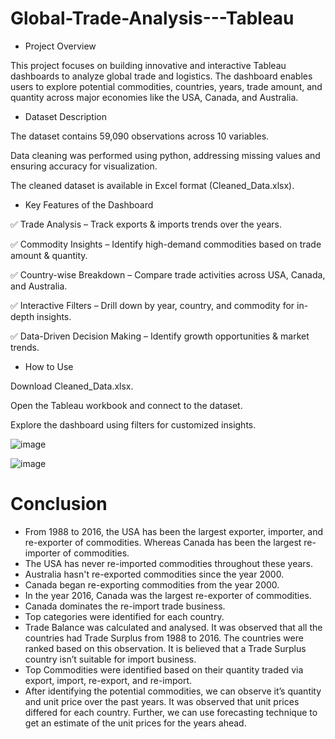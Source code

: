 # Global-Trade-Analysis---Tableau

* Project Overview

This project focuses on building innovative and interactive Tableau dashboards to analyze global trade and logistics. The dashboard enables users to explore potential commodities, countries, years, trade amount, and quantity across major economies like the USA, Canada, and Australia.

* Dataset Description

The dataset contains 59,090 observations across 10 variables.

Data cleaning was performed using python, addressing missing values and ensuring accuracy for visualization.

The cleaned dataset is available in Excel format (Cleaned_Data.xlsx).

* Key Features of the Dashboard

✅ Trade Analysis – Track exports & imports trends over the years.

✅ Commodity Insights – Identify high-demand commodities based on trade amount & quantity.

✅ Country-wise Breakdown – Compare trade activities across USA, Canada, and Australia.

✅ Interactive Filters – Drill down by year, country, and commodity for in-depth insights.

✅ Data-Driven Decision Making – Identify growth opportunities & market trends.

* How to Use

Download Cleaned_Data.xlsx.

Open the Tableau workbook and connect to the dataset.

Explore the dashboard using filters for customized insights.

![image](https://github.com/user-attachments/assets/784c0b38-f8bb-428e-a8c4-92286963ef54)

![image](https://github.com/user-attachments/assets/c9682ed0-9871-4b66-b605-111c1ad23810)

# Conclusion

* From 1988 to 2016, the USA has been the largest exporter, importer, and re-exporter of commodities. Whereas Canada has been the largest re-importer of commodities. 
* The USA has never re-imported commodities throughout these years. 
* Australia hasn't re-exported commodities since the year 2000.
* Canada began re-exporting commodities  from the year 2000.
* In the year 2016, Canada was the largest re-exporter of commodities.
* Canada dominates the re-import trade business.
* Top categories were identified for each country.
* Trade Balance was calculated and analysed. It was observed that all the countries had Trade Surplus from 1988 to 2016. The countries were ranked based on this observation. It is believed that a Trade Surplus country isn’t suitable for import business.
* Top Commodities were identified based on their quantity traded via export, import, re-export, and re-import.
* After identifying the potential commodities, we can observe it’s quantity and unit price over the past years. It was observed that unit prices differed for each country. Further, we can use forecasting technique to get an estimate of the unit prices for the years ahead.

